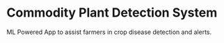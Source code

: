 # Commodity Plant Detection System

ML Powered App to assist farmers in crop disease detection and alerts.


